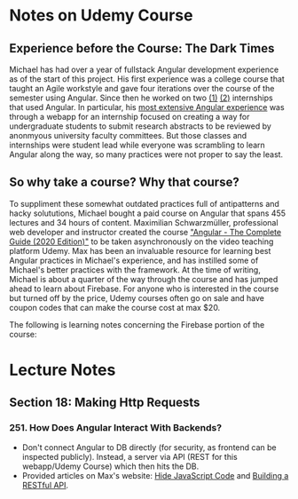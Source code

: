 # Notes on Udemy Course


## Experience before the Course: The Dark Times
Michael has had over a year of fullstack Angular development experience as of the start of this project. His first experience was a college course that taught an Agile workstyle and gave four iterations over the course of the semester using Angular. Since then he worked on two [(1)](https://github.com/Megabittron/DeploymentExperiment-URS) [(2)](https://github.com/mn-pollinators/buzz-about) internships that used Angular. In particular, his [most extensive Angular experience](https://github.com/Megabittron/DeploymentExperiment-URS) was through a webapp for an internship focused on creating a way for undergraduate students to submit research abstracts to be reviewed by anonmyous university faculty committees. But those classes and internships were student lead while everyone was scrambling to learn Angular along the way, so many practices were not proper to say the least.

## So why take a course? Why that course?
To suppliment these somewhat outdated practices full of antipatterns and hacky solututions, Michael bought a paid course on Angular that spans 455 lectures and 34 hours of content. Maximilian Schwarzmüller, professional web developer and instructor created the course ["Angular - The Complete Guide (2020 Edition)"](https://www.udemy.com/course/the-complete-guide-to-angular-2/) to be taken asynchronously on the video teaching platform Udemy. Max has been an invaluable resource for learning best Angular practices in Michael's experience, and has instilled some of Michael's better practices with the framework. At the time of writing, Michael is about a quarter of the way through the course and has jumped ahead to learn about Firebase. For anyone who is interested in the course but turned off by the price, Udemy courses often go on sale and have coupon codes that can make the course cost at max $20.

The following is learning notes concerning the Firebase portion of the course:

# Lecture Notes

## Section 18: Making Http Requests

### 251. How Does Angular Interact With Backends?

* Don't connect Angular to DB directly (for security, as frontend can be inspected publicly). Instead, a server via API (REST for this webapp/Udemy Course) which then hits the DB.
* Provided articles on Max's website: [Hide JavaScript Code](https://academind.com/learn/javascript/hide-javascript-code/) and [Building a RESTful API](https://academind.com/learn/node-js/building-a-restful-api-with/).

